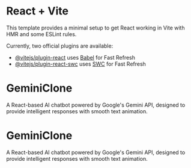 
# React + Vite

This template provides a minimal setup to get React working in Vite with HMR and some ESLint rules.

Currently, two official plugins are available:

- [@vitejs/plugin-react](https://github.com/vitejs/vite-plugin-react/blob/main/packages/plugin-react/README.md) uses [Babel](https://babeljs.io/) for Fast Refresh
- [@vitejs/plugin-react-swc](https://github.com/vitejs/vite-plugin-react-swc) uses [SWC](https://swc.rs/) for Fast Refresh

# GeminiClone
A React-based AI chatbot powered by Google's Gemini API, designed to provide intelligent responses with smooth text animation.

# GeminiClone
A React-based AI chatbot powered by Google's Gemini API, designed to provide intelligent responses with smooth text animation.



